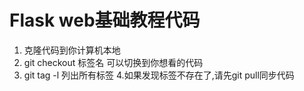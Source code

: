 # Flask web基础教程代码
1. 克隆代码到你计算机本地
2. git checkout 标签名
   可以切换到你想看的代码
3. git tag -l 列出所有标签 
4.如果发现标签不存在了,请先git pull同步代码

